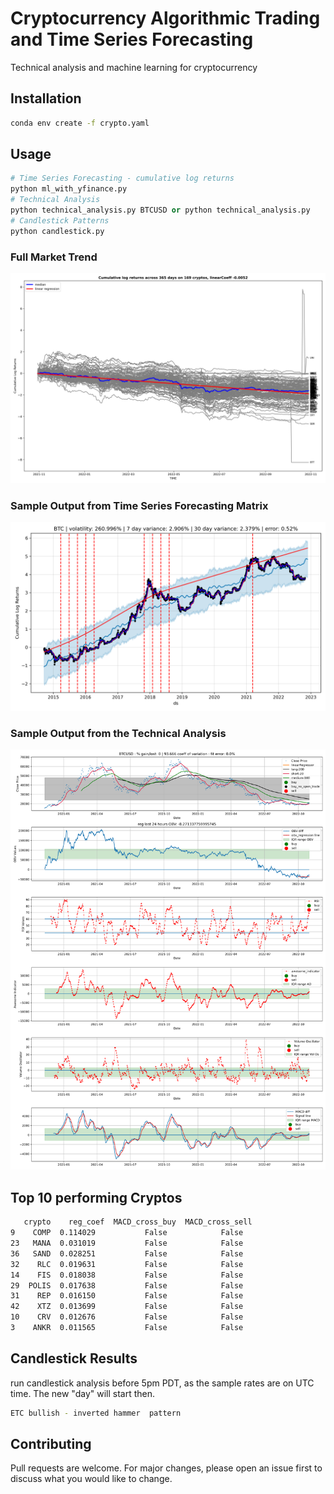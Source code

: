 # Cryptocurrency Algorithmic Trading and Time Series Forecasting

Technical analysis and machine learning for cryptocurrency

## Installation
```bash
conda env create -f crypto.yaml
```

## Usage

```python
# Time Series Forecasting - cumulative log returns
python ml_with_yfinance.py
# Technical Analysis
python technical_analysis.py BTCUSD or python technical_analysis.py
# Candlestick Patterns
python candlestick.py
```
### Full Market Trend
![alt text](https://github.com/bszek213/cryptoML/blob/dev/full_market_trend.png)
### Sample Output from Time Series Forecasting Matrix
![alt text](https://github.com/bszek213/cryptoML/blob/dev/forecast_ML/BTC/BTC.png)

### Sample Output from the Technical Analysis
![alt text](https://github.com/bszek213/cryptoML/blob/dev/technical_analysis/BTCUSD.png)

## Top 10 performing Cryptos
```bash
   crypto    reg_coef  MACD_cross_buy  MACD_cross_sell
9    COMP  0.114029           False            False
23   MANA  0.031019           False            False
36   SAND  0.028251           False            False
32    RLC  0.019631           False            False
14    FIS  0.018038           False            False
29  POLIS  0.017638           False            False
31    REP  0.016150           False            False
42    XTZ  0.013699           False            False
10    CRV  0.012676           False            False
3    ANKR  0.011565           False            False
```
## Candlestick Results
run candlestick analysis before 5pm PDT, as the sample rates are on UTC time. The
new "day" will start then.
```bash
ETC bullish - inverted hammer  pattern
```
## Contributing
Pull requests are welcome. For major changes, please open an issue first to discuss what you would like to change.

